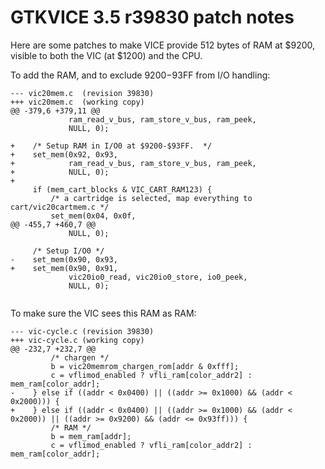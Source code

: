 # GTKVICE 3.5 r39830 patch notes

Here are some patches to make VICE provide 512 bytes of RAM at $9200, visible to both the VIC (at $1200) and the CPU.

To add the RAM, and to exclude $9200-$93FF from I/O handling:
```
--- vic20mem.c  (revision 39830)
+++ vic20mem.c  (working copy)
@@ -379,6 +379,11 @@
             ram_read_v_bus, ram_store_v_bus, ram_peek,
             NULL, 0);

+    /* Setup RAM in I/O0 at $9200-$93FF.  */
+    set_mem(0x92, 0x93,
+            ram_read_v_bus, ram_store_v_bus, ram_peek,
+            NULL, 0);
+
     if (mem_cart_blocks & VIC_CART_RAM123) {
         /* a cartridge is selected, map everything to cart/vic20cartmem.c */
         set_mem(0x04, 0x0f,
@@ -455,7 +460,7 @@
             NULL, 0);

     /* Setup I/O0 */
-    set_mem(0x90, 0x93,
+    set_mem(0x90, 0x91,
             vic20io0_read, vic20io0_store, io0_peek,
             NULL, 0);


```

To make sure the VIC sees this RAM as RAM:
```
--- vic-cycle.c (revision 39830)
+++ vic-cycle.c (working copy)
@@ -232,7 +232,7 @@
         /* chargen */
         b = vic20memrom_chargen_rom[addr & 0xfff];
         c = vflimod_enabled ? vfli_ram[color_addr2] : mem_ram[color_addr];
-    } else if ((addr < 0x0400) || ((addr >= 0x1000) && (addr < 0x2000))) {
+    } else if ((addr < 0x0400) || ((addr >= 0x1000) && (addr < 0x2000)) || ((addr >= 0x9200) && (addr <= 0x93ff))) {
         /* RAM */
         b = mem_ram[addr];
         c = vflimod_enabled ? vfli_ram[color_addr2] : mem_ram[color_addr];
```
